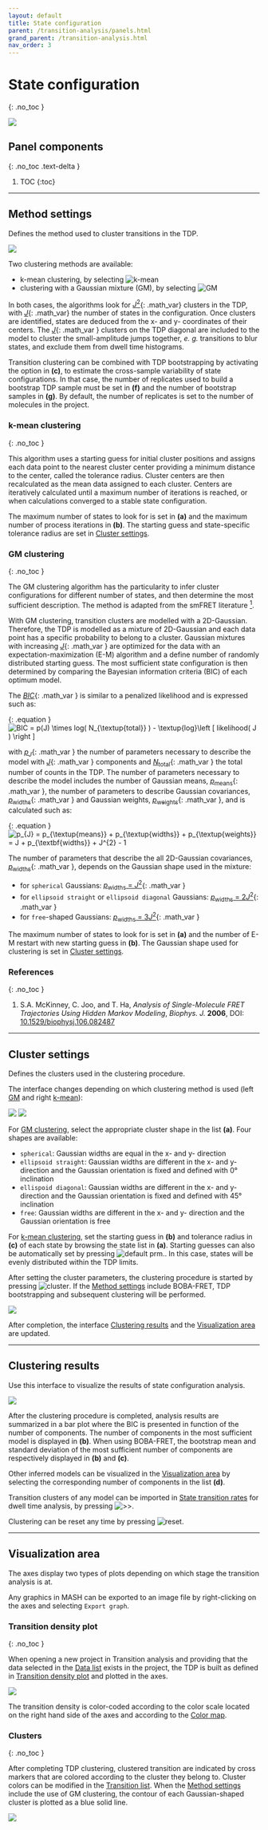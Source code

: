 ```yaml
---
layout: default
title: State configuration
parent: /transition-analysis/panels.html
grand_parent: /transition-analysis.html
nav_order: 3
---
```


# State configuration
{: .no_toc }

<a href="../../assets/images/gui/TA-panel-state-configuration.png"><img src="../../assets/images/gui/TA-panel-state-configuration.png" style="max-width:512px;"></a>

## Panel components
{: .no_toc .text-delta }

1. TOC
{:toc}


---

## Method settings

Defines the method used to cluster transitions in the TDP.

<img src="../../assets/images/gui/TA-panel-state-configuration-method.png" style="max-width:113px;">

Two clustering methods are available:
* k-mean clustering, by selecting 
![k-mean](../../assets/images/gui/TA-but-k-mean.png "k-mean")
* clustering with a Gaussian mixture (GM), by selecting 
![GM](../../assets/images/gui/TA-but-gm.png "GM")

In both cases, the algorithms look for 
[*J*<sup>2</sup>](){: .math_var} clusters in the TDP, with 
[*J*](){: .math_var} the number of states in the configuration. 
Once clusters are identified, states are deduced from the x- and y- coordinates of their centers.
The 
[*J*](){: .math_var } clusters on the TDP diagonal are included to the model to cluster the small-amplitude jumps together, *e. g.* transitions to blur states, and exclude them from dwell time histograms.

Transition clustering can be combined with TDP bootstrapping by activating the option in **(c)**, to estimate the cross-sample variability of state configurations.
In that case, the number of replicates used to build a bootstrap TDP sample must be set in **(f)** and the number of bootstrap samples in **(g)**.
By default, the number of replicates is set to the number of molecules in the project.


### k-mean clustering
{: .no_toc }

This algorithm uses a starting guess for initial cluster positions and assigns each data point to the nearest cluster center providing a minimum distance to the center, called the tolerance radius. 
Cluster centers are then recalculated as the mean data assigned to each cluster.
Centers are iteratively calculated until a maximum number of iterations is reached, or when calculations converged to a stable state configuration.

The maximum number of states to look for is set in **(a)** and the maximum number of process iterations in **(b)**.
The starting guess and state-specific tolerance radius are set in 
[Cluster settings](#cluster-settings).


### GM clustering
{: .no_toc }

The GM clustering algorithm has the particularity to infer cluster configurations for different number of states, and then determine the most sufficient description.
The method is adapted from the smFRET literature 
[<sup>1</sup>](#references).

With GM clustering, transition clusters are modelled with a 2D-Gaussian.
Therefore, the TDP is modelled as a mixture of 2D-Gaussian and each data point has a specific probability to belong to a cluster.
Gaussian mixtures with increasing 
[*J*](){: .math_var } are optimized for the data with an expectation-maximization (E-M) algorithm and a define number of randomly distributed starting guess.
The most sufficient state configuration is then determined by comparing the Bayesian information criteria (BIC) of each optimum model.

The 
[*BIC*](){: .math_var } is similar to a penalized likelihood and is expressed such as:

{: .equation }
<img src="../../assets/images/equations/HA-eq-bic.gif" alt="BIC = p(J) \times log( N_{\textup{total}} ) - \textup{log}\left [ likelihood( J ) \right ]">

with 
[*p*<sub>*J*</sub>](){: .math_var } the number of parameters necessary to describe the model with 
[*J*](){: .math_var } components and
[*N*<sub>total</sub>](){: .math_var } the total number of counts in the TDP.
The number of parameters necessary to describe the model includes the number of Gaussian means, 
[*p*<sub>means</sub>](){: .math_var }, the number of parameters to describe Gaussian covariances, 
[*p*<sub>widths</sub>](){: .math_var } and Gaussian weights, 
[*p*<sub>weights</sub>](){: .math_var }, and is calculated such as:

{: .equation }
<img src="../../assets/images/equations/TA-eq-bic-03.gif" alt="p_{J} = p_{\textup{means}} + p_{\textup{widths}} + p_{\textup{weights}} = J + p_{\textbf{widths}} + J^{2} - 1">

The number of parameters that describe the all 2D-Gaussian covariances, [*p*<sub>widths</sub>](){: .math_var }, depends on the Gaussian shape used in the mixture:
* for `spherical` Gaussians: [*p*<sub>widths</sub> = *J*<sup>2</sup>](){: .math_var }
* for `ellipsoid straight` or `ellipsoid diagonal` Gaussians: [*p*<sub>widths</sub> = 2*J*<sup>2</sup>](){: .math_var }
* for `free`-shaped Gaussians: [*p*<sub>widths</sub> = 3*J*<sup>2</sup>](){: .math_var }

The maximum number of states to look for is set in **(a)** and the number of E-M restart with new starting guess in **(b)**.
The Gaussian shape used for clustering is set in 
[Cluster settings](#cluster-settings).


### References
{: .no_toc }

1. S.A. McKinney, C. Joo, and T. Ha, *Analysis of Single-Molecule FRET Trajectories Using Hidden Markov Modeling*, *Biophys. J.* **2006**, DOI: [10.1529/biophysj.106.082487](https://dx.doi.org/10.1529%2Fbiophysj.106.082487)


---

## Cluster settings

Defines the clusters used in the clustering procedure.

The interface changes depending on which clustering method is used (left 
[GM](#gm-clustering) and right 
[k-mean](#k-mean-clustering)):

<img src="../../assets/images/gui/TA-panel-state-configuration-clusters-gm.png" style="max-width:137px;">
<img src="../../assets/images/gui/TA-panel-state-configuration-clusters-kmean.png" style="max-width:137px;">

For 
[GM clustering](#gm-clustering), select the appropriate cluster shape in the list **(a)**.
Four shapes are available:
* `spherical`: Gaussian widths are equal in the x- and y- direction
* `ellipsoid straight`: Gaussian widths are different in the x- and y- direction and the Gaussian orientation is fixed and defined with 0° inclination
* `ellispoid diagonal`: Gaussian widths are different in the x- and y- direction and the Gaussian orientation is fixed and defined with 45° inclination
* `free`: Gaussian widths are different in the x- and y- direction and the Gaussian orientation is free

For 
[k-mean clustering](#k-mean-clustering), set the starting guess in **(b)** and tolerance radius in **(c)** of each state by browsing the state list in **(a)**.
Starting guesses can also be automatically set by pressing 
![default prm.](../../assets/images/gui/TA-but-default-prmp.png "default prm.").
In this case, states will be evenly distributed within the TDP limits.

After setting the cluster parameters, the clustering procedure is started by pressing 
![cluster](../../assets/images/gui/TA-but-cluster.png "cluster").
If the 
[Method settings](#method-settings) include BOBA-FRET, TDP bootstrapping and subsequent clustering will be performed.

<img src="../../assets/images/gui/TA-panel-state-configuration-clusters-loadingbar.png" style="max-width:389px;">

After completion, the interface 
[Clustering results](#clustering-results) and the 
[Visualization area](#visualization-area) are updated.


---

## Clustering results

Use this interface to visualize the results of state configuration analysis.

<img src="../../assets/images/gui/TA-panel-state-configuration-results.png" style="max-width:246px;">

After the clustering procedure is completed, analysis results are summarized in a bar plot where the BIC is presented in function of the number of components.
The number of components in the most sufficient model is displayed in **(b)**.
When using BOBA-FRET, the bootstrap mean and standard deviation of the most sufficient number of components are respectively displayed in **(b)** and **(c)**.

Other inferred models can be visualized in the 
[Visualization area](#visualization-area) by selecting the corresponding number of components in the list **(d)**. 

Transition clusters of any model can be imported in 
[State transition rates](panel-state-transition-rates.html) for dwell time analysis, by pressing 
![>>](../../assets/images/gui/TA-but-supsup.png ">>").

Clustering can be reset any time by pressing 
![reset](../../assets/images/gui/TA-but-reset.png "reset").


---

## Visualization area

The axes display two types of plots depending on which stage the transition analysis is at.

Any graphics in MASH can be exported to an image file by right-clicking on the axes and selecting `Export graph`.


### Transition density plot
{: .no_toc }

When opening a new project in Transition analysis and providing that the data selected in the
[Data list](panel-transition-density-plot.html#data-list) exists in the project, the TDP is built as defined in 
[Transition density plot](panel-transition-density-plot.html) and plotted in the axes.

<img src="../../assets/images/gui/TA-panel-state-configuration-plot-tdp.png" style="max-width:471px;">

The transition density is color-coded according to the color scale located on the right hand side of the axes and according to the 
[Color map](panel-transition-density-plot.html#color-map).


### Clusters
{: .no_toc }

After completing TDP clustering, clustered transition are indicated by cross markers that are colored according to the cluster they belong to.
Cluster colors can be modified in the 
[Transition list](panel-state-transition-rates.html#transition-list).
When the 
[Method settings](#method-settings) include the use of GM clustering, the contour of each Gaussian-shaped cluster is plotted as a blue solid line.

<img src="../../assets/images/gui/TA-panel-state-configuration-plot-clusters.png" style="max-width:471px;">



